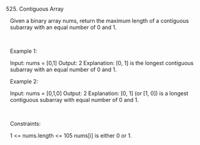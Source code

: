 525. Contiguous Array

Given a binary array nums, return the maximum length of a contiguous subarray with an equal number of 0 and 1.

 

Example 1:

Input: nums = [0,1]
Output: 2
Explanation: [0, 1] is the longest contiguous subarray with an equal number of 0 and 1.


Example 2:

Input: nums = [0,1,0]
Output: 2
Explanation: [0, 1] (or [1, 0]) is a longest contiguous subarray with equal number of 0 and 1.


 

Constraints:

1 <= nums.length <= 105
nums[i] is either 0 or 1.